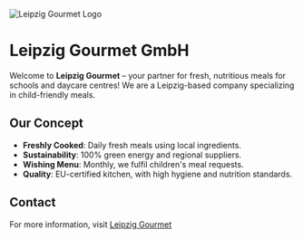![Leipzig Gourmet Logo](https://github.com/user-attachments/assets/510f4b31-ff57-4a6b-beeb-96979d407164)

# Leipzig Gourmet GmbH

Welcome to **Leipzig Gourmet** – your partner for fresh, nutritious meals for schools and daycare centres! We are a Leipzig-based company specializing in child-friendly meals.

## Our Concept

- **Freshly Cooked**: Daily fresh meals using local ingredients.
- **Sustainability**: 100% green energy and regional suppliers.
- **Wishing Menu**: Monthly, we fulfil children's meal requests.
- **Quality**: EU-certified kitchen, with high hygiene and nutrition standards.

## Contact
For more information, visit [Leipzig Gourmet](https://leipzig-gourmet.de/)
